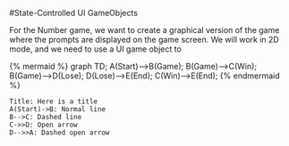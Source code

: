 #State-Controlled UI GameObjects

For the Number game, we want to create a graphical version of the game where the prompts are displayed on the game screen.  We will work in 2D mode, and we need to use a UI game object to  

{% mermaid %}
graph TD;
  A(Start)-->B(Game);
  B(Game)-->C(Win);
  B(Game)-->D(Lose);
  D(Lose)-->E(End);
  C(Win)-->E(End);
{% endmermaid %}


``` sequence
Title: Here is a title
A(Start)->B: Normal line
B-->C: Dashed line
C->>D: Open arrow
D-->>A: Dashed open arrow
```